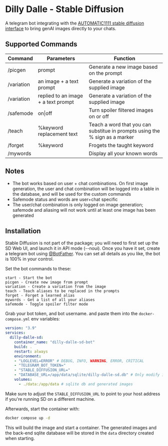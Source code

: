 
# Dilly Dalle - Stable Diffusion

A telegram bot integrating with the [AUTOMATIC1111 stable diffusion interface](https://github.com/AUTOMATIC1111/stable-diffusion-webui) to bring genAI images directly to your chats.

## Supported Commands
|Command|Parameters|Function|
|--|--|--|
|/picgen|prompt|Generate a new image based on the prompt|
|/variation|an image + a text prompt|Generate a variation of the supplied image|
|/variation|replied to an image + a text prompt | Generate a variation of the supplied image|
|/safemode|on\|off|Turn spoiler filtered images on or off|
|/teach|%keyword replacement text|Teach a word that you can substitue in prompts using the % sign as a marker|
|/forget|%keyword|Frogets the taught keyword|
|/mywords||Display all your known words|

## Notes
* The bot works based on user + chat combinations. On first image generation, the user and chat combination will be logged into a table in the database, and will be used for the custom commands
* Safemode status and words are user+chat specific
* The user/chat combination is only logged on image generation; safemode and aliasing will not work until at least one image has been generated

## Installation
Stable Diffusion is not part of the package; you will need to first set up the SD Web UI, and launch it in API mode (--noui).
Once you have it set, create a telegram bot using [@BotFather](https://telegram.me/BotFather). You can set all details as you like, the bot is 100% in your control.

Set the bot commands to these:
```
start - Start the bot
picgen - Create new image from prompt
variation - Create a variation from the image
teach - Teach aliases to be replaced in the prompts
forget - Forget a learned alias
mywords - Get a list of all your aliases
safemode - Toggle spoiler filter mode
```

Grab your bot token, and bot username. and paste them into the `docker-compose.yml` env variables:

```yaml
version: "3.9"
services:
  dilly-dalle-sd:
    container_name: "dilly-dalle-sd-bot"
    build: .
    restart: always
    environment:
    - "LOGLEVEL=ERROR" # DEBUG, INFO, WARNING, ERROR, CRITICAL
    - "TELEGRAM_BOT_TOKEN="
    - "STABLE_DIFFUSION_URL="
    - "DATABASE_URL=/app/data/sqlite/dilly-dalle-sd.db" # Only modify if you want different volume mappings. If you change the filename update entrypoint.sh
    volumes:
      - ./data:/app/data # sqlite db and generated images
```

Make sure to adjust the `STABLE_DIFFUSION_URL` to point to your host address if you're running SD on a different machine.

Afterwards, start the container with:
```bash
docker compose up -d
```

This will build the image and start a container.
The generated images and the back-end sqlite database will be stored in the `data` directory created when starting.



